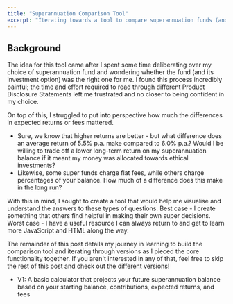 ```yaml
---
title: "Superannuation Comparison Tool"
excerpt: "Iterating towards a tool to compare superannuation funds (and learn JS/HTML along the way)."
---
```


## Background

The idea for this tool came after I spent some time deliberating over my choice of superannuation fund and wondering whether the fund (and its investment option) was the right one for me. I found this process incredibly painful; the time and effort required to read through different Product Disclosure Statements left me frustrated and no closer to being confident in my choice.

On top of this, I struggled to put into perspective how much the differences in expected returns or fees mattered.

* Sure, we know that higher returns are better - but what difference does an average return of 5.5% p.a. make compared to 6.0% p.a.? Would I be willing to trade off a lower long-term return on my superannuation balance if it meant my money was allocated towards ethical investments?
* Likewise, some super funds charge flat fees, while others charge percentages of your balance. How much of a difference does this make in the long run?

With this in mind, I sought to create a tool that would help me visualise and understand the answers to these types of questions. Best case - I create something that others find helpful in making their own super decisions. Worst case - I have a useful resource I can always return to and get to learn more JavaScript and HTML along the way.

The remainder of this post details my journey in learning to build the comparison tool and iterating through versions as I pieced the core functionality together. If you aren't interested in any of that, feel free to skip the rest of this post and check out the different versions!

* V1: A basic calculator that projects your future superannuation balance based on your starting balance, contributions, expected returns, and fees
